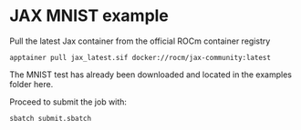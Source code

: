 # JAX MNIST example

Pull the latest Jax container from the official ROCm container registry
```
apptainer pull jax_latest.sif docker://rocm/jax-community:latest
```
The MNIST test has already been downloaded and located in the examples folder here.

Proceed to submit the job with:
```
sbatch submit.sbatch
```
